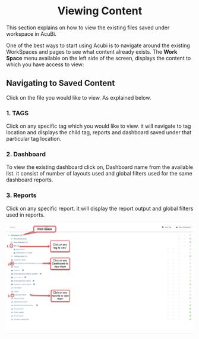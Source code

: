 
<center><h1>Viewing Content</h1></center>

This section explains on how to view the existing files saved under workspace in AcuBi.

One of the best ways to start using Acubi is to navigate around the existing WorkSpaces and pages to see what content already exists. The **Work Space** menu available on the left side of the screen, displays the content to which you have access to view:


## Navigating to Saved Content 

Click on the file you would like to view. As explained below.

### 1. TAGS

Click on any specific tag which you would like to view. it will navigate to tag location and displays the child tag, reports and dashboard saved under that particular tag location.

### 2. Dashboard

 To view the existing dashboard click on, Dashboard name from the available list. it consist of number of layouts used and global filters used for the same dashboard reports.
 
 ### 3. Reports
 
 Click on any specific report. it will display the report output and global filters used in reports.

![enter image description here](https://raw.githubusercontent.com/sv18042016/fp1/0545ded450f2a313773cd22169ff96aa6c7db5d2/images/view_list2.png)





<!--stackedit_data:
eyJoaXN0b3J5IjpbODQ0NTM0MTc2LDE0MTcyNDI3NTgsLTE4NT
c4Nzk5NzQsLTk2NjA4MDMxMSwxODE2OTMxMzQwLDE4MzgxOTM0
MjAsMTgzNzQ0NDgyMCwxNzkyMTQ3OTQ3LC0zNDQ1OTQ4NDYsLT
E1NjkwNDgyMjYsMTM5OTczNjBdfQ==
-->